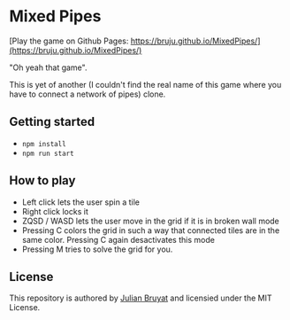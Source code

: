 # Mixed Pipes

[Play the game on Github Pages: https://bruju.github.io/MixedPipes/](https://bruju.github.io/MixedPipes/)

"Oh yeah that game".

This is yet of another (I couldn't find the real name of this game where you have to connect a network of pipes) clone.


## Getting started

- `npm install`
- `npm run start`


## How to play

- Left click lets the user spin a tile
- Right click locks it
- ZQSD / WASD lets the user move in the grid if it is in broken wall mode
- Pressing C colors the grid in such a way that connected tiles are in the same color. Pressing C again desactivates this mode
- Pressing M tries to solve the grid for you.


## License

This repository is authored by [Julian Bruyat](https://bruy.at) and licensied under the MIT License.
